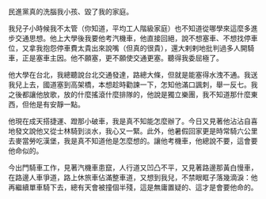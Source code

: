 民進黨真的洗腦我小孩、毀了我的家庭。

我兒子小時候我不太管（你知道，平均工人階級家庭）也不知道從哪學來這麼多進步交通思想。他上大學後我要他考汽機車，他直接回絕，說不想塞車、不想找停車位，又拿我抱怨停車費太貴出來說嘴（但真的很貴），還大剌剌地批判過多人開騎車，正是塞車主因。他不願塞，更不願使交通更塞。聽得我委屈極了。

他大學在台北，我總聽說台北交通發達，路總大條，但就是能塞得水洩不通。我送我兒上去，國道塞到高架橋，本想趁時勸諫一下，怎知他滿口諷刺，舉一反七。我之後都讓他放歌，放的什麼搖滾什麼排隊的，他說是獨立樂團，我不知道那什麼東西，但他是有安靜一點。

他現在成天搭捷運、蹬那小破車，我是真不知能怎麼辦了。今日又見著他沾沾自喜地發文說他又從士林騎到淡水，我心又一緊。此外，他暑假回家更是時常騎六公里去麥當勞吃漢堡，我是真不知道他是怎麼想的。讓他考機車，他總說不要，這會要他命似的。

今出門騎車工作，見著汽機車患竄，人行道又凹凸不平，又見著路邊那黃白慢車，在路邊人車爭道，路上休旅車佔滿整車道，又想到我兒，不禁眼眶子落幾滴淚：他再繼續單車騎下去，總有天會被撞個半殘，這是無庸置疑的、這才是會要他命的。
